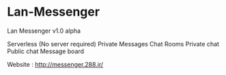Lan-Messenger
=============

Lan Messenger v1.0 alpha

  Serverless (No server required)
  Private Messages 
  Chat Rooms
  Private chat
  Public chat
  Message board
  

Website : http://messenger.288.ir/



